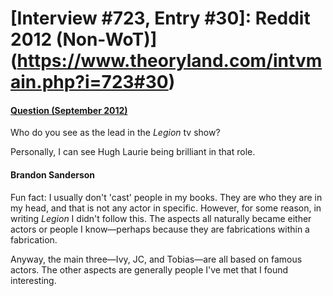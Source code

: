 # [Interview #723, Entry #30]: Reddit 2012 (Non-WoT)](https://www.theoryland.com/intvmain.php?i=723#30)

#### [Question (September 2012)](http://www.reddit.com/r/brandonsanderson/comments/108gch/who_do_you_see_as_the_lead_in_the_legion_tv_show/?sort=old)

Who do you see as the lead in the
*Legion*
tv show?

Personally, I can see Hugh Laurie being brilliant in that role.

#### Brandon Sanderson

Fun fact: I usually don't 'cast' people in my books. They are who they are in my head, and that is not any actor in specific. However, for some reason, in writing
*Legion*
I didn't follow this. The aspects all naturally became either actors or people I know—perhaps because they are fabrications within a fabrication.

Anyway, the main three—Ivy, JC, and Tobias—are all based on famous actors. The other aspects are generally people I've met that I found interesting.

